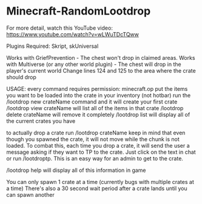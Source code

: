 # Minecraft-RandomLootdrop

For more detail, watch this YouTube video: https://www.youtube.com/watch?v=wLWuTDcTQww

Plugins Required: Skript, skUniversal 

Works with GriefPrevention - The chest won't drop in claimed areas.
Works with Multiverse (or any other world plugin) - The chest will drop in the player's current world
Change lines 124 and 125 to the area where the crate should drop

USAGE: 
every command requires permission: minecraft.op
put the items you want to be loaded into the crate in your inventory (not hotbar)
run the /lootdrop new crateName command and it will create your first crate
/lootdrop view crateName will list all of the items in that crate
/lootdrop delete crateName will remove it completely
/lootdrop list will display all of the current crates you have

to actually drop a crate run /lootdrop crateName
keep in mind that even though you spawned the crate, it will not move while
the chunk is not loaded. To combat this, each time you drop a crate, it will send
the user a message asking if they want to TP to the crate. Just click on the text
in chat or run /lootdroptp. This is an easy way for an admin to get to the crate. 

/lootdrop help will display all of this information in game

You can only spawn 1 crate at a time (currently bugs with multiple crates at a time)
There's also a 30 second wait period after a crate lands until you can spawn another


